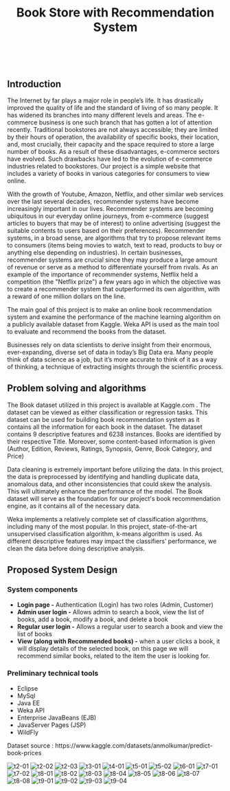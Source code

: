 <body>
<header>
<h1 class="title" style="text-align: center;">Book Store with Recommendation System</h1>

</header>
<br>
<h2 id="introduction">Introduction</h2>
<p>The Internet by far plays a major role in people’s life. It has drastically improved the quality of life and the standard of living of so many people. It has widened its branches into many different levels and areas. The e-commerce business is one such branch that has gotten a lot of attention recently. Traditional bookstores are not always accessible; they are limited by their hours of operation, the availability of specific books, their location, and, most crucially, their capacity and the space required to store a large number of books. As a result of these disadvantages, e-commerce sectors have evolved. Such drawbacks have led to the evolution of e-commerce industries related to bookstores. Our project is a simple website that includes a variety of books in various categories for consumers to view online.</p>
<p>With the growth of Youtube, Amazon, Netflix, and other similar web services over the last several decades, recommender systems have become increasingly important in our lives. Recommender systems are becoming ubiquitous in our everyday online journeys, from e-commerce (suggest articles to buyers that may be of interest) to online advertising (suggest the suitable contents to users based on their preferences). Recommender systems, in a broad sense, are algorithms that try to propose relevant items to consumers (items being movies to watch, text to read, products to buy or anything else depending on industries). In certain businesses, recommender systems are crucial since they may produce a large amount of revenue or serve as a method to differentiate yourself from rivals. As an example of the importance of recommender systems, Netflix held a competition (the "Netflix prize") a few years ago in which the objective was to create a recommender system that outperformed its own algorithm, with a reward of one million dollars on the line. </p>
<p>The main goal of this project is to make an online book recommendation system and examine the performance of the machine learning algorithm on a publicly available dataset from Kaggle. Weka API is used as the main tool to evaluate and recommend the books from the dataset.</p>
<p>Businesses rely on data scientists to derive insight from their enormous, ever-expanding, diverse set of data in today’s Big Data era. Many people think of data science as a job, but it’s more accurate to think of it as a way of thinking, a technique of extracting insights through the scientific process.</p>
<h2 id="problem-solving-and-algorithms">Problem solving and algorithms</h2>
<p>The Book dataset utilized in this project is available at Kaggle.com . The dataset can be viewed as either classification or regression tasks. This dataset can be used for building book recommendation system as it contains all the information for each book in the dataset. The dataset contains 9 descriptive features and 6238 instances. Books are identified by their respective Title. Moreover, some content-based information is given (Author, Edition, Reviews, Ratings, Synopsis, Genre, Book Category, and Price)</p>
<p>Data cleaning is extremely important before utilizing the data. In this project, the data is preprocessed by identifying and handling duplicate data, anomalous data, and other inconsistencies that could skew the analysis. This will ultimately enhance the performance of the model. The Book dataset will serve as the foundation for our project's book recommendation engine, as it contains all of the necessary data.</p>
<p>Weka implements a relatively complete set of classification algorithms, including many of the most popular. In this project, state-of-the-art unsupervised classification algorithm, k-means algorithm is used. As different descriptive features may impact the classifiers’ performance, we clean the data before doing descriptive analysis.</p>
<h2 id="proposed-system-design">Proposed System Design</h2>
<h3 id="system-components">System components</h3>
<ul>
<li>
<b>Login page -</b> Authentication (Login) has two roles (Admin, Customer)
</li>
<li>
<b>Admin user login -</b> Allows admin to search a book, view the list of books, add a book, modify a book, and delete a book
</li>
<li>
<b>Regular user login -</b> Allows a regular user to search a book and view the list of books
<li>
<b>View (along with Recommended books) -</b> when a user clicks a book, it will display details of the selected book, on this page we will recommend similar books, related to the item the user is looking for.
</li>
</ul>
<h3 id="preliminary-technical-tools">Preliminary technical tools</h3>
<ul>
<li>
Eclipse
</li>
<li>
MySql
</li>
<li>
Java EE
</li>
<li>
Weka API
</li>
<li>
Enterprise JavaBeans (EJB)
</li>
<li>
JavaServer Pages (JSP)
</li>
<li>
WildFly
</li>
</ul>
  <p>Dataset source : https://www.kaggle.com/datasets/anmolkumar/predict-book-prices</p>
 
    
![t2-01](https://user-images.githubusercontent.com/67748452/165387019-15f980aa-c003-4954-8a50-45f2383d0bc3.png)
![t2-02](https://user-images.githubusercontent.com/67748452/165387020-f7744688-fc63-4e55-b66d-fdae99a0b8b2.png)
![t2-03](https://user-images.githubusercontent.com/67748452/165387021-abefbfa4-d4cd-4467-a424-1c58e7202ba1.png)
![t3-01](https://user-images.githubusercontent.com/67748452/165387022-84a41433-4385-4c8e-a431-f6a2d8389ad6.png)
![t4-01](https://user-images.githubusercontent.com/67748452/165387024-c779e78c-0b1e-4f65-ab9e-b91940be366a.png)
![t5-01](https://user-images.githubusercontent.com/67748452/165387026-f853e7f8-20fe-4e90-93c8-9597e267f3aa.png)
![t5-02](https://user-images.githubusercontent.com/67748452/165387028-1c21ba02-d1e4-4625-bcc9-3bbb6e478b9c.png)
![t6-01](https://user-images.githubusercontent.com/67748452/165387030-82e0b1fc-5c4c-4fc9-9e7a-a2e266a77be2.png)
![t7-01](https://user-images.githubusercontent.com/67748452/165387031-e41e2f05-7ede-4b14-9aff-21e75dadcbb2.png)
![t7-02](https://user-images.githubusercontent.com/67748452/165387032-99a76442-0d67-4353-bef2-4d1aaf9a3d3b.png)
![t8-01](https://user-images.githubusercontent.com/67748452/165387033-c566330d-e22f-47d8-9f50-d756602ef195.png)
![t8-02](https://user-images.githubusercontent.com/67748452/165387036-f62a94cc-7555-410c-bb27-2edc2741117b.png)
![t8-03](https://user-images.githubusercontent.com/67748452/165387037-e7e81852-293a-4164-930d-4ad6ad0f5931.png)
![t8-04](https://user-images.githubusercontent.com/67748452/165387040-d8b2d1cf-bf19-42aa-a2c3-e81dcaf1a678.png)
![t8-05](https://user-images.githubusercontent.com/67748452/165387042-0036f435-772e-4c92-a3ad-8f813738f97a.png)
![t8-06](https://user-images.githubusercontent.com/67748452/165387054-39a96a22-e1c1-42dd-b1b9-a711e1245973.png)
![t8-07](https://user-images.githubusercontent.com/67748452/165387061-cbbdece5-543b-4ca0-96a5-54460d8db611.png)
![t8-08](https://user-images.githubusercontent.com/67748452/165387064-d46321bd-bde1-436e-851b-703498ef7f58.png)
![t9-01](https://user-images.githubusercontent.com/67748452/165387065-06f044f3-aa66-4c1d-900b-d38c045ee3f6.png)
![t9-02](https://user-images.githubusercontent.com/67748452/165387070-c7fc61ca-1f48-445d-bf69-d16b4fd4023b.png)
![t9-03](https://user-images.githubusercontent.com/67748452/165387072-1254d705-7607-4980-b714-99f66d7f8862.png)
![t9-04](https://user-images.githubusercontent.com/67748452/165387076-cc16d098-79b5-425b-b948-c78ad808c8a1.png)
    
